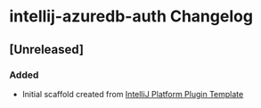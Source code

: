 <!-- Keep a Changelog guide -> https://keepachangelog.com -->

# intellij-azuredb-auth Changelog

## [Unreleased]
### Added
- Initial scaffold created from [IntelliJ Platform Plugin Template](https://github.com/JetBrains/intellij-platform-plugin-template)
